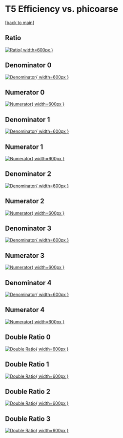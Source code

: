 # T5 Efficiency vs. phicoarse

[[back to main](./)]



## Ratio

[![Ratio](../mtv/var/T5_xtr_0_0_eff_phicoarse.png){ width=600px }](../mtv/var/T5_xtr_0_0_eff_phicoarse.pdf)

## Denominator 0

[![Denominator](../mtv/den/T5_xtr_0_0_eff_phicoarse_den0.png){ width=600px }](../mtv/den/T5_xtr_0_0_eff_phicoarse_den0.pdf)

## Numerator 0

[![Numerator](../mtv/num/T5_xtr_0_0_eff_phicoarse_num0.png){ width=600px }](../mtv/num/T5_xtr_0_0_eff_phicoarse_num0.pdf)

## Denominator 1

[![Denominator](../mtv/den/T5_xtr_0_0_eff_phicoarse_den1.png){ width=600px }](../mtv/den/T5_xtr_0_0_eff_phicoarse_den1.pdf)

## Numerator 1

[![Numerator](../mtv/num/T5_xtr_0_0_eff_phicoarse_num1.png){ width=600px }](../mtv/num/T5_xtr_0_0_eff_phicoarse_num1.pdf)

## Denominator 2

[![Denominator](../mtv/den/T5_xtr_0_0_eff_phicoarse_den2.png){ width=600px }](../mtv/den/T5_xtr_0_0_eff_phicoarse_den2.pdf)

## Numerator 2

[![Numerator](../mtv/num/T5_xtr_0_0_eff_phicoarse_num2.png){ width=600px }](../mtv/num/T5_xtr_0_0_eff_phicoarse_num2.pdf)

## Denominator 3

[![Denominator](../mtv/den/T5_xtr_0_0_eff_phicoarse_den3.png){ width=600px }](../mtv/den/T5_xtr_0_0_eff_phicoarse_den3.pdf)

## Numerator 3

[![Numerator](../mtv/num/T5_xtr_0_0_eff_phicoarse_num3.png){ width=600px }](../mtv/num/T5_xtr_0_0_eff_phicoarse_num3.pdf)

## Denominator 4

[![Denominator](../mtv/den/T5_xtr_0_0_eff_phicoarse_den4.png){ width=600px }](../mtv/den/T5_xtr_0_0_eff_phicoarse_den4.pdf)

## Numerator 4

[![Numerator](../mtv/num/T5_xtr_0_0_eff_phicoarse_num4.png){ width=600px }](../mtv/num/T5_xtr_0_0_eff_phicoarse_num4.pdf)

## Double Ratio 0

[![Double Ratio](../mtv/ratio/T5_xtr_0_0_eff_phicoarse_ratio0.png){ width=600px }](../mtv/ratio/T5_xtr_0_0_eff_phicoarse_ratio0.pdf)

## Double Ratio 1

[![Double Ratio](../mtv/ratio/T5_xtr_0_0_eff_phicoarse_ratio1.png){ width=600px }](../mtv/ratio/T5_xtr_0_0_eff_phicoarse_ratio1.pdf)

## Double Ratio 2

[![Double Ratio](../mtv/ratio/T5_xtr_0_0_eff_phicoarse_ratio2.png){ width=600px }](../mtv/ratio/T5_xtr_0_0_eff_phicoarse_ratio2.pdf)

## Double Ratio 3

[![Double Ratio](../mtv/ratio/T5_xtr_0_0_eff_phicoarse_ratio3.png){ width=600px }](../mtv/ratio/T5_xtr_0_0_eff_phicoarse_ratio3.pdf)

